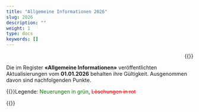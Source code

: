 ```yaml
---
title: "Allgemeine Informationen 2026"
slug: 2026
description: ""
weight: 1
type: docs
keywords: []
---
```

<p style="text-align: right;">{{<printButton>}}
  
Die im Register **«Allgemeine Informationen»** veröffentlichten Aktualisierungen vom **01.01.2026** behalten ihre Gültigkeit. Ausgenommen davon sind nachfolgenden Punkte. 
  
{{<markdown>}}Legende: <font color="green">Neuerungen in grün</font>, <font color="red">~~Löschungen in rot~~</font>
  
{{</markdown>}}


